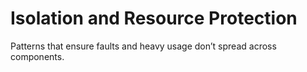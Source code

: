 # Isolation and Resource Protection

Patterns that ensure faults and heavy usage don’t spread across components.
